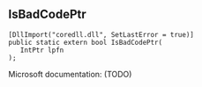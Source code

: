 ## IsBadCodePtr

```
[DllImport("coredll.dll", SetLastError = true)]
public static extern bool IsBadCodePtr(
   IntPtr lpfn
);
```

Microsoft documentation: (TODO)
